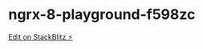 # ngrx-8-playground-f598zc

[Edit on StackBlitz ⚡️](https://stackblitz.com/edit/ngrx-8-playground-f598zc)